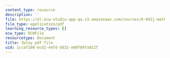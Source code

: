 ```yaml
---
content_type: resource
description: ''
file: https://ol-ocw-studio-app-qa.s3.amazonaws.com/courses/6-042j-mathematics-for-computer-science-fall-2010/1ccaf180bcd244fddd32e60789fa922f_h9wxtqoa1jY.pdf
file_type: application/pdf
learning_resource_types: []
ocw_type: OCWFile
resourcetype: Document
title: 3play pdf file
uid: 1ccaf180-bcd2-44fd-dd32-e60789fa922f
---
```


